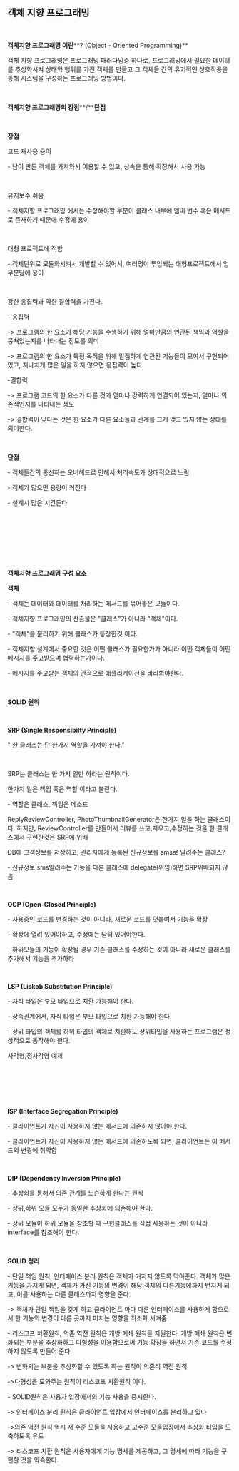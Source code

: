 ## **객체 지향 프로그래밍**

​    

**객체지향 프로그래밍 이란****? (Object - Oriented Programming)**

객체 지향 프로그래밍은 프로그래밍 패러다임중 하나로, 프로그래밍에서 필요한 데이터를 추상화시켜 상태와 행위를 가진 객체를 만들고 그 객체들 간의 유기적인 상호작용을 통해 시스템을 구성하는 프로그래밍 방법이다.

​    

**객체지향 프로그래밍의 장점****/****단점**

​    

**장점**

코드 재사용 용이

\- 남이 만든 객체를 가져와서 이용할 수 있고, 상속을 통해 확장해서 사용 가능

​    

유지보수 쉬움

\- 객체지향 프로그래밍 에서는 수정해야할 부분이 클래스 내부에 멤버 변수 혹은 메서드로 존재하기 때문에 수정에 용이

​    

대형 프로젝트에 적함

\- 객체단위로 모듈화시켜서 개발할 수 있어서, 여러명이 투입되는 대형프로젝트에서 업무분담에 용이

​    

강한 응집력과 약한 결합력을 가진다.

\- 응집력

-> 프로그램의 한 요소가 해당 기능을 수행하기 위해 얼마만큼의 연관된 책임과 역할을 뭉쳐있는지를 나타내는 정도를 의미

-> 프로그램의 한 요소가 특정 목적을 위해 밀접하게 연관된 기능들이 모여서 구현되어 있고, 지나치게 많은 일을 하지 않으면 응집력이 높다

-결합력

-> 프로그램 코드의 한 요소가 다른 것과 얼마나 강력하게 연결되어 있는지, 얼마나 의존적인지를 나타내는 정도

-> 결합력이 낮다는 것은 한 요소가 다른 요소들과 관계를 크게 맺고 있지 않는 상태를 의미한다.

​    

**단점**

\- 객체들간의 통신하는 오버헤드로 인해서 처리속도가 상대적으로 느림

\- 객체가 많으면 용량이 커진다

\- 설계시 많은 시간든다

​    

​    

​    

​    

**객체지향 프로그래밍 구성 요소**

**객체**

\- 객체는 데이터와 데이터를 처리하는 메서드를 묶어놓은 모듈이다.

\- 객체지향 프로그래밍의 산출물은 "클래스"가 아니라 "객체"이다.

\- "객체"를 분리하기 위해 클래스가 등장한것 이다.

\- 객체지향 설계에서 중요한 것은 어떤 클래스가 필요한가가 아니라 어떤 객체들이 어떤 메시지를 주고받으며 협력하는가이다.

\- 메시지를 주고받는 객체의 관점으로 애플리케이션을 바라봐야한다.

​    

**SOLID** **원칙**

​    

**SRP (Single Responsibilty Principle)**

" 한 클래스는 단 한가지 역할을 가져야 한다."

​    

SRP는 클래스는 한 가지 일만 하라는 원칙이다.

한가지 일은 책임 혹은 역할 이라고 불린다.

\- 역할은 클래스, 책임은 메소드

ReplyReviewController, PhotoThumbnailGenerator은 한가지 일을 하는 클래스이다. 하지만, ReviewController를 만들어서 리뷰를 쓰고,지우고,수정하는 것을 한 클래스에서 구현한것은 SRP에 위배

DB에 고객정보를 저장하고, 관리자에게 등록된 신규정보를 sms로 알려주는 클래스?

\- 신규정보 sms알려주는 기능을 다른 클래스에 delegate(위임)하면 SRP위배되지 않음

​    

**OCP (Open-Closed Principle)**

\- 사용중인 코드를 변경하는 것이 아니라, 새로운 코드를 덧붙여서 기능을 확장

\- 확장에 열려 있어야하고, 수정에는 닫혀 있어야한다.

\- 하위모듈의 기능이 확장될 경우 기존 클래스를 수정하는 것이 아니라 새로운 클래스를 추가해서 기능을 추가하라

​    

**LSP (Liskob Substitution Principle)**

\- 자식 타입은 부모 타입으로 치환 가능해야 한다.

\- 상속관계에서, 자식 타입은 부모 타입으로 치환 가능해야 한다.

\- 상위 타입의 객체를 하위 타입의 객체로 치환해도 상위타입을 사용하는 프로그램은 정상적으로 동작해야 한다.

사각형,정사각형 예제

​    

​    

​    

**ISP (Interface Segregation Principle)**

\- 클라이언트가 자신이 사용하지 않는 메서드에 의존하지 않아야 한다.

\- 클라이언트가 자신이 사용하지 않는 메서드에 의존하도록 되면, 클라이언트는 이 메서드의 변경에 취약함

​    

**DIP (Dependency Inversion Principle)**

\- 추상화를 통해서 의존 관계를 느슨하게 한다는 원칙

\- 상위,하위 모듈 모두가 동일한 추상화에 의존해야 한다.

\- 상위 모듈이 하위 모듈을 참조할 때 구현클래스를 직접 사용하는 것이 아니라 interface를 참조해야 한다.

​    

**SOLID** **정리**

\- 단일 책임 원칙, 인터페이스 분리 원칙은 객체가 커지지 않도록 막아준다. 객체가 많은 기능을 가지게 되면, 객체가 가진 기능의 변경이 해당 객체의 다른기능에까지 번지게 되고, 이를 사용하는 다른 클래스까지 영향을 준다.

-> 객체가 단일 책임을 갖게 하고 클라이언트 마다 다른 인터페이스를 사용하게 함으로서 한 기능의 변경이 다른 곳까지 미치는 영향을 최소화 시켜줌

\- 리스코프 치환원칙, 의존 역전 원칙은 개방 폐쇄 원칙을 지원한다. 개방 폐쇄 원칙은 변화되는 부분을 추상화하고 다형성을 이용함으로써 기능 확장을 하면서 기존 코드를 수정하지 않도록 만들어 준다.

-> 변화되는 부분을 추상화할 수 있도록 하는 원칙이 의존석 역전 원칙

->다형성을 도와주는 원칙이 리스코프 치환원칙 이다.

\- SOLID원칙은 사용자 입장에서의 기능 사용을 중시한다.

-> 인터페이스 분리 원칙은 클라이언트 입장에서 인터페이스를 분리하고 있다

->의존 역전 원칙 역시 저 수준 모듈을 사용하고 고수준 모듈입장에서 추상화 타입을 도축하도록 유도

-> 리스코프 치환 원칙은 사용자에게 기능 명세를 제공하고, 그 명세에 따라 기능을 구현할 것을 약속한다.